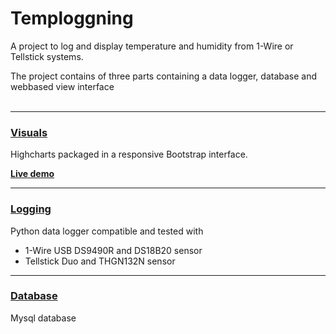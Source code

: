 Temploggning
============

A project to log and display temperature and humidity from 1-Wire or Tellstick systems.

The project contains of three parts containing a data logger, database and webbased view interface
<br>
<br>

-----

### [Visuals](web)

Highcharts packaged in a responsive Bootstrap interface.

**[Live demo](http://hultman.no-ip.org/)**

-----

### [Logging](data_logger)
Python data logger compatible and tested with 
- 1-Wire USB DS9490R and DS18B20 sensor
- Tellstick Duo and THGN132N sensor

-----

### [Database](database)
Mysql database
